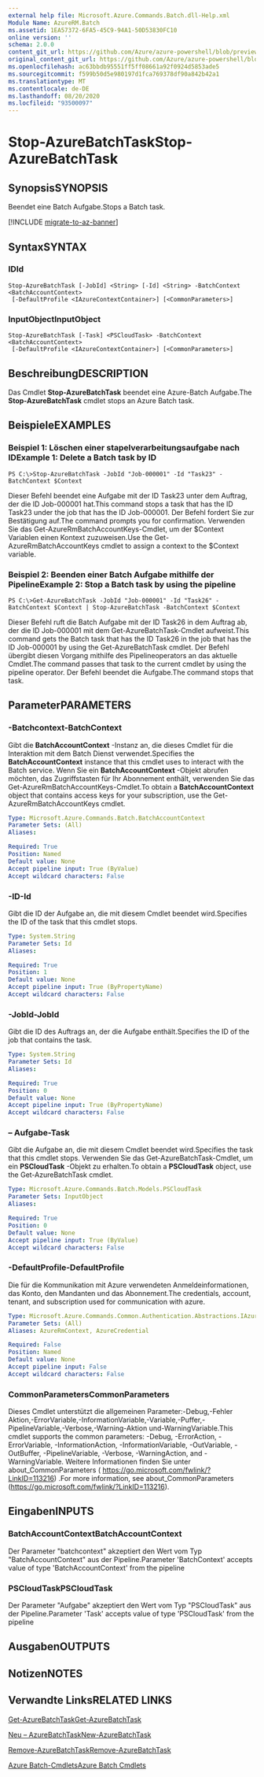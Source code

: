 ```yaml
---
external help file: Microsoft.Azure.Commands.Batch.dll-Help.xml
Module Name: AzureRM.Batch
ms.assetid: 1EA57372-6FA5-45C9-94A1-50D53830FC10
online version: ''
schema: 2.0.0
content_git_url: https://github.com/Azure/azure-powershell/blob/preview/src/ResourceManager/AzureBatch/Commands.Batch/help/Stop-AzureBatchTask.md
original_content_git_url: https://github.com/Azure/azure-powershell/blob/preview/src/ResourceManager/AzureBatch/Commands.Batch/help/Stop-AzureBatchTask.md
ms.openlocfilehash: ac63bbdb95551ff5ff08661a92f0924d5853ade5
ms.sourcegitcommit: f599b50d5e980197d1fca769378df90a842b42a1
ms.translationtype: MT
ms.contentlocale: de-DE
ms.lasthandoff: 08/20/2020
ms.locfileid: "93500097"
---
```

# <span data-ttu-id="074dd-101">Stop-AzureBatchTask</span><span class="sxs-lookup"><span data-stu-id="074dd-101">Stop-AzureBatchTask</span></span>

## <span data-ttu-id="074dd-102">Synopsis</span><span class="sxs-lookup"><span data-stu-id="074dd-102">SYNOPSIS</span></span>
<span data-ttu-id="074dd-103">Beendet eine Batch Aufgabe.</span><span class="sxs-lookup"><span data-stu-id="074dd-103">Stops a Batch task.</span></span>

[!INCLUDE [migrate-to-az-banner](../../includes/migrate-to-az-banner.md)]

## <span data-ttu-id="074dd-104">Syntax</span><span class="sxs-lookup"><span data-stu-id="074dd-104">SYNTAX</span></span>

### <span data-ttu-id="074dd-105">ID</span><span class="sxs-lookup"><span data-stu-id="074dd-105">Id</span></span>
```
Stop-AzureBatchTask [-JobId] <String> [-Id] <String> -BatchContext <BatchAccountContext>
 [-DefaultProfile <IAzureContextContainer>] [<CommonParameters>]
```

### <span data-ttu-id="074dd-106">InputObject</span><span class="sxs-lookup"><span data-stu-id="074dd-106">InputObject</span></span>
```
Stop-AzureBatchTask [-Task] <PSCloudTask> -BatchContext <BatchAccountContext>
 [-DefaultProfile <IAzureContextContainer>] [<CommonParameters>]
```

## <span data-ttu-id="074dd-107">Beschreibung</span><span class="sxs-lookup"><span data-stu-id="074dd-107">DESCRIPTION</span></span>
<span data-ttu-id="074dd-108">Das Cmdlet **Stop-AzureBatchTask** beendet eine Azure-Batch Aufgabe.</span><span class="sxs-lookup"><span data-stu-id="074dd-108">The **Stop-AzureBatchTask** cmdlet stops an Azure Batch task.</span></span>

## <span data-ttu-id="074dd-109">Beispiele</span><span class="sxs-lookup"><span data-stu-id="074dd-109">EXAMPLES</span></span>

### <span data-ttu-id="074dd-110">Beispiel 1: Löschen einer stapelverarbeitungsaufgabe nach ID</span><span class="sxs-lookup"><span data-stu-id="074dd-110">Example 1: Delete a Batch task by ID</span></span>
```
PS C:\>Stop-AzureBatchTask -JobId "Job-000001" -Id "Task23" -BatchContext $Context
```

<span data-ttu-id="074dd-111">Dieser Befehl beendet eine Aufgabe mit der ID Task23 unter dem Auftrag, der die ID Job-000001 hat.</span><span class="sxs-lookup"><span data-stu-id="074dd-111">This command stops a task that has the ID Task23 under the job that has the ID Job-000001.</span></span>
<span data-ttu-id="074dd-112">Der Befehl fordert Sie zur Bestätigung auf.</span><span class="sxs-lookup"><span data-stu-id="074dd-112">The command prompts you for confirmation.</span></span>
<span data-ttu-id="074dd-113">Verwenden Sie das Get-AzureRmBatchAccountKeys-Cmdlet, um der $Context Variablen einen Kontext zuzuweisen.</span><span class="sxs-lookup"><span data-stu-id="074dd-113">Use the Get-AzureRmBatchAccountKeys cmdlet to assign a context to the $Context variable.</span></span>

### <span data-ttu-id="074dd-114">Beispiel 2: Beenden einer Batch Aufgabe mithilfe der Pipeline</span><span class="sxs-lookup"><span data-stu-id="074dd-114">Example 2: Stop a Batch task by using the pipeline</span></span>
```
PS C:\>Get-AzureBatchTask -JobId "Job-000001" -Id "Task26" -BatchContext $Context | Stop-AzureBatchTask -BatchContext $Context
```

<span data-ttu-id="074dd-115">Dieser Befehl ruft die Batch Aufgabe mit der ID Task26 in dem Auftrag ab, der die ID Job-000001 mit dem Get-AzureBatchTask-Cmdlet aufweist.</span><span class="sxs-lookup"><span data-stu-id="074dd-115">This command gets the Batch task that has the ID Task26 in the job that has the ID Job-000001 by using the Get-AzureBatchTask cmdlet.</span></span>
<span data-ttu-id="074dd-116">Der Befehl übergibt diesen Vorgang mithilfe des Pipelineoperators an das aktuelle Cmdlet.</span><span class="sxs-lookup"><span data-stu-id="074dd-116">The command passes that task to the current cmdlet by using the pipeline operator.</span></span>
<span data-ttu-id="074dd-117">Der Befehl beendet die Aufgabe.</span><span class="sxs-lookup"><span data-stu-id="074dd-117">The command stops that task.</span></span>

## <span data-ttu-id="074dd-118">Parameter</span><span class="sxs-lookup"><span data-stu-id="074dd-118">PARAMETERS</span></span>

### <span data-ttu-id="074dd-119">-Batchcontext</span><span class="sxs-lookup"><span data-stu-id="074dd-119">-BatchContext</span></span>
<span data-ttu-id="074dd-120">Gibt die **BatchAccountContext** -Instanz an, die dieses Cmdlet für die Interaktion mit dem Batch Dienst verwendet.</span><span class="sxs-lookup"><span data-stu-id="074dd-120">Specifies the **BatchAccountContext** instance that this cmdlet uses to interact with the Batch service.</span></span>
<span data-ttu-id="074dd-121">Wenn Sie ein **BatchAccountContext** -Objekt abrufen möchten, das Zugriffstasten für Ihr Abonnement enthält, verwenden Sie das Get-AzureRmBatchAccountKeys-Cmdlet.</span><span class="sxs-lookup"><span data-stu-id="074dd-121">To obtain a **BatchAccountContext** object that contains access keys for your subscription, use the Get-AzureRmBatchAccountKeys cmdlet.</span></span>

```yaml
Type: Microsoft.Azure.Commands.Batch.BatchAccountContext
Parameter Sets: (All)
Aliases: 

Required: True
Position: Named
Default value: None
Accept pipeline input: True (ByValue)
Accept wildcard characters: False
```

### <span data-ttu-id="074dd-122">-ID</span><span class="sxs-lookup"><span data-stu-id="074dd-122">-Id</span></span>
<span data-ttu-id="074dd-123">Gibt die ID der Aufgabe an, die mit diesem Cmdlet beendet wird.</span><span class="sxs-lookup"><span data-stu-id="074dd-123">Specifies the ID of the task that this cmdlet stops.</span></span>

```yaml
Type: System.String
Parameter Sets: Id
Aliases: 

Required: True
Position: 1
Default value: None
Accept pipeline input: True (ByPropertyName)
Accept wildcard characters: False
```

### <span data-ttu-id="074dd-124">-JobId</span><span class="sxs-lookup"><span data-stu-id="074dd-124">-JobId</span></span>
<span data-ttu-id="074dd-125">Gibt die ID des Auftrags an, der die Aufgabe enthält.</span><span class="sxs-lookup"><span data-stu-id="074dd-125">Specifies the ID of the job that contains the task.</span></span>

```yaml
Type: System.String
Parameter Sets: Id
Aliases: 

Required: True
Position: 0
Default value: None
Accept pipeline input: True (ByPropertyName)
Accept wildcard characters: False
```

### <span data-ttu-id="074dd-126">– Aufgabe</span><span class="sxs-lookup"><span data-stu-id="074dd-126">-Task</span></span>
<span data-ttu-id="074dd-127">Gibt die Aufgabe an, die mit diesem Cmdlet beendet wird.</span><span class="sxs-lookup"><span data-stu-id="074dd-127">Specifies the task that this cmdlet stops.</span></span>
<span data-ttu-id="074dd-128">Verwenden Sie das Get-AzureBatchTask-Cmdlet, um ein **PSCloudTask** -Objekt zu erhalten.</span><span class="sxs-lookup"><span data-stu-id="074dd-128">To obtain a **PSCloudTask** object, use the Get-AzureBatchTask cmdlet.</span></span>

```yaml
Type: Microsoft.Azure.Commands.Batch.Models.PSCloudTask
Parameter Sets: InputObject
Aliases: 

Required: True
Position: 0
Default value: None
Accept pipeline input: True (ByValue)
Accept wildcard characters: False
```

### <span data-ttu-id="074dd-129">-DefaultProfile</span><span class="sxs-lookup"><span data-stu-id="074dd-129">-DefaultProfile</span></span>
<span data-ttu-id="074dd-130">Die für die Kommunikation mit Azure verwendeten Anmeldeinformationen, das Konto, den Mandanten und das Abonnement.</span><span class="sxs-lookup"><span data-stu-id="074dd-130">The credentials, account, tenant, and subscription used for communication with azure.</span></span>

```yaml
Type: Microsoft.Azure.Commands.Common.Authentication.Abstractions.IAzureContextContainer
Parameter Sets: (All)
Aliases: AzureRmContext, AzureCredential

Required: False
Position: Named
Default value: None
Accept pipeline input: False
Accept wildcard characters: False
```

### <span data-ttu-id="074dd-131">CommonParameters</span><span class="sxs-lookup"><span data-stu-id="074dd-131">CommonParameters</span></span>
<span data-ttu-id="074dd-132">Dieses Cmdlet unterstützt die allgemeinen Parameter:-Debug,-Fehler Aktion,-ErrorVariable,-InformationVariable,-Variable,-Puffer,-PipelineVariable,-Verbose,-Warning-Aktion und-WarningVariable.</span><span class="sxs-lookup"><span data-stu-id="074dd-132">This cmdlet supports the common parameters: -Debug, -ErrorAction, -ErrorVariable, -InformationAction, -InformationVariable, -OutVariable, -OutBuffer, -PipelineVariable, -Verbose, -WarningAction, and -WarningVariable.</span></span> <span data-ttu-id="074dd-133">Weitere Informationen finden Sie unter about_CommonParameters ( https://go.microsoft.com/fwlink/?LinkID=113216) .</span><span class="sxs-lookup"><span data-stu-id="074dd-133">For more information, see about_CommonParameters (https://go.microsoft.com/fwlink/?LinkID=113216).</span></span>

## <span data-ttu-id="074dd-134">Eingaben</span><span class="sxs-lookup"><span data-stu-id="074dd-134">INPUTS</span></span>

### <span data-ttu-id="074dd-135">BatchAccountContext</span><span class="sxs-lookup"><span data-stu-id="074dd-135">BatchAccountContext</span></span>
<span data-ttu-id="074dd-136">Der Parameter "batchcontext" akzeptiert den Wert vom Typ "BatchAccountContext" aus der Pipeline.</span><span class="sxs-lookup"><span data-stu-id="074dd-136">Parameter 'BatchContext' accepts value of type 'BatchAccountContext' from the pipeline</span></span>

### <span data-ttu-id="074dd-137">PSCloudTask</span><span class="sxs-lookup"><span data-stu-id="074dd-137">PSCloudTask</span></span>
<span data-ttu-id="074dd-138">Der Parameter "Aufgabe" akzeptiert den Wert vom Typ "PSCloudTask" aus der Pipeline.</span><span class="sxs-lookup"><span data-stu-id="074dd-138">Parameter 'Task' accepts value of type 'PSCloudTask' from the pipeline</span></span>

## <span data-ttu-id="074dd-139">Ausgaben</span><span class="sxs-lookup"><span data-stu-id="074dd-139">OUTPUTS</span></span>

## <span data-ttu-id="074dd-140">Notizen</span><span class="sxs-lookup"><span data-stu-id="074dd-140">NOTES</span></span>

## <span data-ttu-id="074dd-141">Verwandte Links</span><span class="sxs-lookup"><span data-stu-id="074dd-141">RELATED LINKS</span></span>

[<span data-ttu-id="074dd-142">Get-AzureBatchTask</span><span class="sxs-lookup"><span data-stu-id="074dd-142">Get-AzureBatchTask</span></span>](./Get-AzureBatchTask.md)

[<span data-ttu-id="074dd-143">Neu – AzureBatchTask</span><span class="sxs-lookup"><span data-stu-id="074dd-143">New-AzureBatchTask</span></span>](./New-AzureBatchTask.md)

[<span data-ttu-id="074dd-144">Remove-AzureBatchTask</span><span class="sxs-lookup"><span data-stu-id="074dd-144">Remove-AzureBatchTask</span></span>](./Remove-AzureBatchTask.md)

[<span data-ttu-id="074dd-145">Azure Batch-Cmdlets</span><span class="sxs-lookup"><span data-stu-id="074dd-145">Azure Batch Cmdlets</span></span>](./AzureRM.Batch.md)


